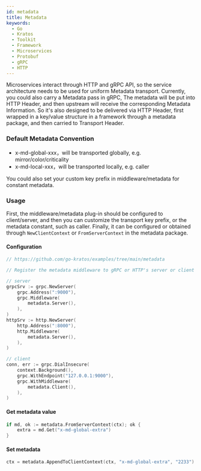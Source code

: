 ```yaml
---
id: metadata
title: Metadata
keywords:
  - Go
  - Kratos
  - Toolkit
  - Framework
  - Microservices
  - Protobuf
  - gRPC
  - HTTP
---
```


Microservices interact through HTTP and gRPC API, so the service architecture needs to be used for uniform Metadata transport.
Currently, you could also carry a Metadata pass in gRPC, The metadata will be put into HTTP Header, and then upstream will receive the corresponding Metadata Information.
So it's also designed to be delivered via HTTP Header, first wrapped in a key/value structure in a framework through a metadata package, and then carried to Transport Header.

### Default Metadata Convention

- x-md-global-xxx，will be transported globally, e.g. mirror/color/criticality
- x-md-local-xxx，will be transported locally, e.g. caller

You could also set your custom key prefix in  middleware/metadata for constant metadata.

### Usage
First, the middleware/metadata plug-in should be configured to client/server, and then you can customize the transport key prefix, or the metadata constant, such as caller.
Finally, it can be configured or obtained through `NewClientContext` or `FromServerContext` in the metadata package.

#### Configuration
```go
// https://github.com/go-kratos/examples/tree/main/metadata

// Register the metadata middleware to gRPC or HTTP's server or client

// server
grpcSrv := grpc.NewServer(
	grpc.Address(":9000"),
	grpc.Middleware(
		metadata.Server(),
	),
)
httpSrv := http.NewServer(
	http.Address(":8000"),
	http.Middleware(
		metadata.Server(),
	),
)

// client
conn, err := grpc.DialInsecure(
	context.Background(),
	grpc.WithEndpoint("127.0.0.1:9000"),
	grpc.WithMiddleware(
		metadata.Client(),
	),
)
```
#### Get metadata value
```go
if md, ok := metadata.FromServerContext(ctx); ok {
	extra = md.Get("x-md-global-extra")
}
```
#### Set metadata
```go
ctx = metadata.AppendToClientContext(ctx, "x-md-global-extra", "2233")
```